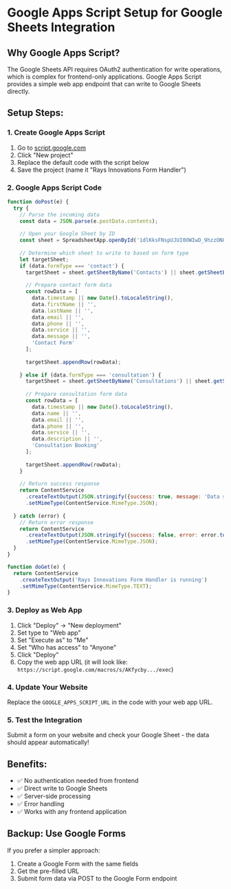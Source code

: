 # Google Apps Script Setup for Google Sheets Integration

## Why Google Apps Script?
The Google Sheets API requires OAuth2 authentication for write operations, which is complex for frontend-only applications. Google Apps Script provides a simple web app endpoint that can write to Google Sheets directly.

## Setup Steps:

### 1. Create Google Apps Script
1. Go to [script.google.com](https://script.google.com)
2. Click "New project"
3. Replace the default code with the script below
4. Save the project (name it "Rays Innovations Form Handler")

### 2. Google Apps Script Code
```javascript
function doPost(e) {
  try {
    // Parse the incoming data
    const data = JSON.parse(e.postData.contents);
    
    // Open your Google Sheet by ID
    const sheet = SpreadsheetApp.openById('1dlKksFNspUJUI0OWIwD_9hzzON8CJv6nma7SUvvFOSM');
    
    // Determine which sheet to write to based on form type
    let targetSheet;
    if (data.formType === 'contact') {
      targetSheet = sheet.getSheetByName('Contacts') || sheet.getSheetByName('Sheet1');
      
      // Prepare contact form data
      const rowData = [
        data.timestamp || new Date().toLocaleString(),
        data.firstName || '',
        data.lastName || '',
        data.email || '',
        data.phone || '',
        data.service || '',
        data.message || '',
        'Contact Form'
      ];
      
      targetSheet.appendRow(rowData);
      
    } else if (data.formType === 'consultation') {
      targetSheet = sheet.getSheetByName('Consultations') || sheet.getSheetByName('Sheet1');
      
      // Prepare consultation form data
      const rowData = [
        data.timestamp || new Date().toLocaleString(),
        data.name || '',
        data.email || '',
        data.phone || '',
        data.service || '',
        data.description || '',
        'Consultation Booking'
      ];
      
      targetSheet.appendRow(rowData);
    }
    
    // Return success response
    return ContentService
      .createTextOutput(JSON.stringify({success: true, message: 'Data saved successfully'}))
      .setMimeType(ContentService.MimeType.JSON);
      
  } catch (error) {
    // Return error response
    return ContentService
      .createTextOutput(JSON.stringify({success: false, error: error.toString()}))
      .setMimeType(ContentService.MimeType.JSON);
  }
}

function doGet(e) {
  return ContentService
    .createTextOutput('Rays Innovations Form Handler is running')
    .setMimeType(ContentService.MimeType.TEXT);
}
```

### 3. Deploy as Web App
1. Click "Deploy" → "New deployment"
2. Set type to "Web app"  
3. Set "Execute as" to "Me"
4. Set "Who has access" to "Anyone"
5. Click "Deploy"
6. Copy the web app URL (it will look like: `https://script.google.com/macros/s/AKfycby.../exec`)

### 4. Update Your Website
Replace the `GOOGLE_APPS_SCRIPT_URL` in the code with your web app URL.

### 5. Test the Integration
Submit a form on your website and check your Google Sheet - the data should appear automatically!

## Benefits:
- ✅ No authentication needed from frontend
- ✅ Direct write to Google Sheets
- ✅ Server-side processing
- ✅ Error handling
- ✅ Works with any frontend application

## Backup: Use Google Forms
If you prefer a simpler approach:
1. Create a Google Form with the same fields
2. Get the pre-filled URL
3. Submit form data via POST to the Google Form endpoint